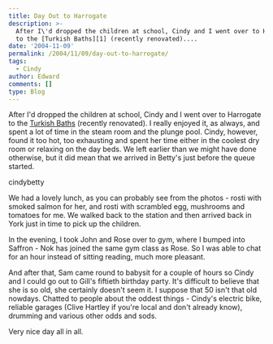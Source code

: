 ```yaml
---
title: Day Out to Harrogate
description: >-
  After I\'d dropped the children at school, Cindy and I went over to Harrogate
  to the [Turkish Baths][1] (recently renovated)....
date: '2004-11-09'
permalink: /2004/11/09/day-out-to-harrogate/
tags:
  - Cindy
author: Edward
comments: []
type: Blog
---
```


After I\'d dropped the children at school, Cindy and I went over to
Harrogate to the [Turkish Baths][1] (recently renovated). I really
enjoyed it, as always, and spent a lot of time in the steam room and the
plunge pool. Cindy, however, found it too hot, too exhausting and spent
her time either in the coolest dry room or relaxing on the day beds. We
left earlier than we might have done otherwise, but it did mean that we
arrived in Betty\'s just before the queue started.

<wpg2>cindybetty</wpg2>

We had a lovely lunch, as you can probably see from the photos - rosti
with smoked salmon for her, and rosti with scrambled egg, mushrooms and
tomatoes for me. We walked back to the station and then arrived back in
York just in time to pick up the children.

In the evening, I took John and Rose over to gym, where I bumped into
Saffron - Nok has joined the same gym class as Rose. So I was able to
chat for an hour instead of sitting reading, much more pleasant.

And after that, Sam came round to babysit for a couple of hours so Cindy
and I could go out to Gill\'s fiftieth birthday party. It\'s difficult
to believe that she is so old, she certainly doesn\'t seem it. I suppose
that 50 isn\'t that old nowdays. Chatted to people about the oddest
things - Cindy\'s electric bike, reliable garages (Clive Hartley if
you\'re local and don\'t already know), drumming and various other odds
and sods.

Very nice day all in all.



[1]: https://www.harrogate.gov.uk/turkishbaths/index.html
